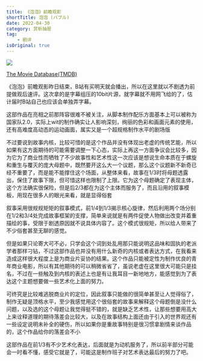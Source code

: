 ```yaml
---
title: 《泡泡》前瞻观影
shortTitle: 泡泡 (バブル)
date: 2022-04-30
category: 赏析抽屉
tag:
    - 剧评
isOriginal: true
---
```


![](https://i.focotx.net/blog/2024/08/244d3dc7be05135de38a7c842f56e246.jpeg)

[The Movie Database(TMDB)](https://www.themoviedb.org/movie/912598 "泡泡 (2022)")

《泡泡》前瞻观影昨日结束，B站有买明天就会播出，所以在这里就以不剧透为前提做观后速评。​这次拿的是字幕组压的10bit片源，就字幕就不用网飞给的了，估计届时B站自己也应该会单独弄字幕。

<!-- more -->

这部作品在亮相之前那阵容很难不被关注，从脚本制作配乐方面基本上可以被称为国家队2.0，实际上wit的制作确实让人影响深刻，绚丽的色彩和画面元素的使用，还有高难度高动态的运动画面，属实又是一个超规格制作水平的剧场版

​不过要说到故事内核，比较可惜的是这个作品并没有体现出老虚的传统艺能，所以如果有这方面期待的可能需要调整一下心态，实际上再这一方面争议会比较多，因为它为了商业性而牺牲了不少故事性和艺术性
​这一次应该是想说生命本质在于螺旋和重生与覆灭的庞大母题中，既然要开这么大一个议题，那么这个议题新不新奇已经不重要了，而是能不能撑住这个场面，从整体来看，故事在1/3时将母题透露出，保住了故事下限，但可惜这样也限制了上限。它为这个母题确定了表现主体，这个方法确实很保险，但是后2/3都在为这个主体而服务了，而且沿用的叙事模板，用现在很多人的眼光来看，就是显得俗套

​叙事采用很规规矩矩的叙事模式，前1/4到1/3揭示核心旋律，然后利用两个场分别在1/2和3/4处完成故事框架的支撑，简单来说就是有两件促使人物做出改变并着重描绘的事，受限于剧透原因就不说具体内容了。这个模式很规矩，所以给人带来了不少俗套甚至无聊的感觉。

​但是如果只论寄大可不必，只学会这个词到处乱用那只能说明这品味和固执的老派学者那样刁钻，不过这部作品也并没有用什么新奇的内核或者表达方式，在我看来造成这样很大程度上是为商业片妥协的结果。这个作品只能被定性为制作优良的青年商业电影，所以有其他期待的可以稍微省省了，虽说老虚在这里很大可能只是挂名，不过在一些触及到内核的表述上也是有让我耳目一新地地方，能感觉到为了表达这个主题想要做一些艺术化上面的努力。

​可终究是比较难逃脱商业片的定位，因此叙事只能做的很简单甚至让人觉得俗了，制作无疑是顶格水平，至少我感觉用这个很俗套的故事来解释这个母题倒是没什么问题，以及选的这个母题让我觉得挺不错的，就是缺乏艺术性，让那些想要用高大上来诠释道理的期待落差会比较大，以及在故事结构上面还由于引入的世界观还有一些设定说明未补全的硬伤，所以如果你是重故事特别是很习惯拿剧情来谈作品的，这个作品给你的落差会不小

​这部作品在前1/3有不少艺术化表达，后面就是为动机服务了，所以前半部分可能会一时看不懂，感受它就是了，可能这是制作班子对艺术表达最后的努力了吧。
